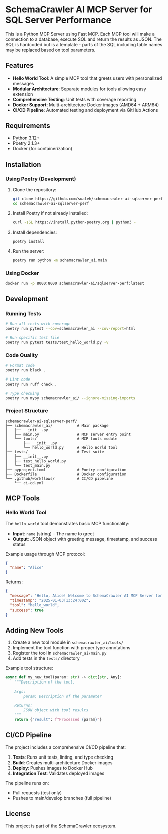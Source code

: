 # SchemaCrawler AI MCP Server for SQL Server Performance

This is a Python MCP Server using Fast MCP. Each MCP tool will make a connection to a database, execute SQL and return the results as JSON. The SQL is hardcoded but is a template - parts of the SQL including table names may be replaced based on tool parameters.

## Features

- **Hello World Tool**: A simple MCP tool that greets users with personalized messages
- **Modular Architecture**: Separate modules for tools allowing easy extension
- **Comprehensive Testing**: Unit tests with coverage reporting
- **Docker Support**: Multi-architecture Docker images (AMD64 + ARM64)
- **CI/CD Pipeline**: Automated testing and deployment via GitHub Actions

## Requirements

- Python 3.12+
- Poetry 2.1.3+
- Docker (for containerization)

## Installation

### Using Poetry (Development)

1. Clone the repository:
   ```bash
   git clone https://github.com/sualeh/schemacrawler-ai-sqlserver-perf.git
   cd schemacrawler-ai-sqlserver-perf
   ```

2. Install Poetry if not already installed:
   ```bash
   curl -sSL https://install.python-poetry.org | python3 -
   ```

3. Install dependencies:
   ```bash
   poetry install
   ```

4. Run the server:
   ```bash
   poetry run python -m schemacrawler_ai.main
   ```

### Using Docker

```bash
docker run -p 8000:8000 schemacrawler-ai/sqlserver-perf:latest
```

## Development

### Running Tests

```bash
# Run all tests with coverage
poetry run pytest --cov=schemacrawler_ai --cov-report=html

# Run specific test file
poetry run pytest tests/test_hello_world.py -v
```

### Code Quality

```bash
# Format code
poetry run black .

# Lint code
poetry run ruff check .

# Type checking
poetry run mypy schemacrawler_ai/ --ignore-missing-imports
```

### Project Structure

```
schemacrawler-ai-sqlserver-perf/
├── schemacrawler_ai/           # Main package
│   ├── __init__.py
│   ├── main.py                 # MCP server entry point
│   └── tools/                  # MCP tools module
│       ├── __init__.py
│       └── hello_world.py      # Hello World tool
├── tests/                      # Test suite
│   ├── __init__.py
│   ├── test_hello_world.py
│   └── test_main.py
├── pyproject.toml              # Poetry configuration
├── Dockerfile                  # Docker configuration
└── .github/workflows/          # CI/CD pipeline
    └── ci-cd.yml
```

## MCP Tools

### Hello World Tool

The `hello_world` tool demonstrates basic MCP functionality:

- **Input**: `name` (string) - The name to greet
- **Output**: JSON object with greeting message, timestamp, and success status

Example usage through MCP protocol:
```json
{
  "name": "Alice"
}
```

Returns:
```json
{
  "message": "Hello, Alice! Welcome to SchemaCrawler AI MCP Server for SQL Server Performance.",
  "timestamp": "2025-01-03T13:24:00Z",
  "tool": "hello_world",
  "success": true
}
```

## Adding New Tools

1. Create a new tool module in `schemacrawler_ai/tools/`
2. Implement the tool function with proper type annotations
3. Register the tool in `schemacrawler_ai/main.py`
4. Add tests in the `tests/` directory

Example tool structure:
```python
async def my_new_tool(param: str) -> dict[str, Any]:
    """Description of the tool.
    
    Args:
        param: Description of the parameter
        
    Returns:
        JSON object with tool results
    """
    return {"result": f"Processed {param}"}
```

## CI/CD Pipeline

The project includes a comprehensive CI/CD pipeline that:

1. **Tests**: Runs unit tests, linting, and type checking
2. **Build**: Creates multi-architecture Docker images
3. **Deploy**: Pushes images to Docker Hub
4. **Integration Test**: Validates deployed images

The pipeline runs on:
- Pull requests (test only)
- Pushes to main/develop branches (full pipeline)

## License

This project is part of the SchemaCrawler ecosystem.

